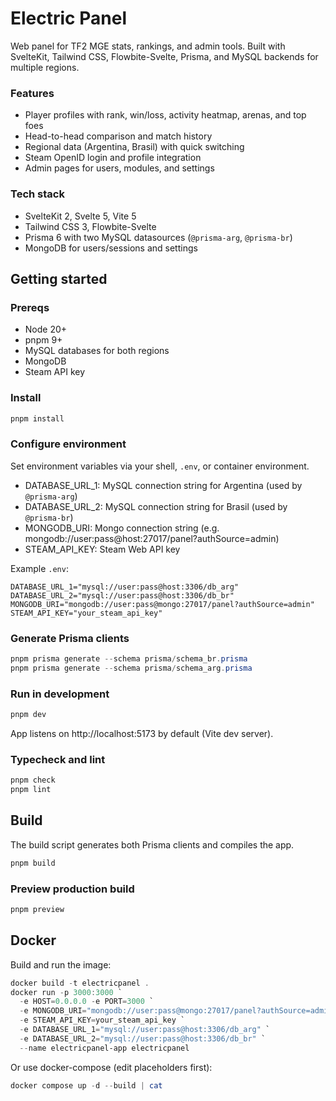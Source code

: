 # Electric Panel

Web panel for TF2 MGE stats, rankings, and admin tools. Built with SvelteKit, Tailwind CSS, Flowbite-Svelte, Prisma, and MySQL backends for multiple regions.

### Features
- Player profiles with rank, win/loss, activity heatmap, arenas, and top foes
- Head-to-head comparison and match history
- Regional data (Argentina, Brasil) with quick switching
- Steam OpenID login and profile integration
- Admin pages for users, modules, and settings

### Tech stack
- SvelteKit 2, Svelte 5, Vite 5
- Tailwind CSS 3, Flowbite-Svelte
- Prisma 6 with two MySQL datasources (`@prisma-arg`, `@prisma-br`)
- MongoDB for users/sessions and settings

## Getting started

### Prereqs
- Node 20+
- pnpm 9+
- MySQL databases for both regions
- MongoDB
- Steam API key

### Install
```powershell
pnpm install
```

### Configure environment
Set environment variables via your shell, `.env`, or container environment.

- DATABASE_URL_1: MySQL connection string for Argentina (used by `@prisma-arg`)
- DATABASE_URL_2: MySQL connection string for Brasil (used by `@prisma-br`)
- MONGODB_URI: Mongo connection string (e.g. mongodb://user:pass@host:27017/panel?authSource=admin)
- STEAM_API_KEY: Steam Web API key

Example `.env`:
```env
DATABASE_URL_1="mysql://user:pass@host:3306/db_arg"
DATABASE_URL_2="mysql://user:pass@host:3306/db_br"
MONGODB_URI="mongodb://user:pass@mongo:27017/panel?authSource=admin"
STEAM_API_KEY="your_steam_api_key"
```

### Generate Prisma clients
```powershell
pnpm prisma generate --schema prisma/schema_br.prisma
pnpm prisma generate --schema prisma/schema_arg.prisma
```

### Run in development
```powershell
pnpm dev
```

App listens on http://localhost:5173 by default (Vite dev server).

### Typecheck and lint
```powershell
pnpm check
pnpm lint
```

## Build
The build script generates both Prisma clients and compiles the app.
```powershell
pnpm build
```

### Preview production build
```powershell
pnpm preview
```

## Docker

Build and run the image:
```powershell
docker build -t electricpanel .
docker run -p 3000:3000 `
  -e HOST=0.0.0.0 -e PORT=3000 `
  -e MONGODB_URI="mongodb://user:pass@mongo:27017/panel?authSource=admin" `
  -e STEAM_API_KEY=your_steam_api_key `
  -e DATABASE_URL_1="mysql://user:pass@host:3306/db_arg" `
  -e DATABASE_URL_2="mysql://user:pass@host:3306/db_br" `
  --name electricpanel-app electricpanel
```

Or use docker-compose (edit placeholders first):
```powershell
docker compose up -d --build | cat
```